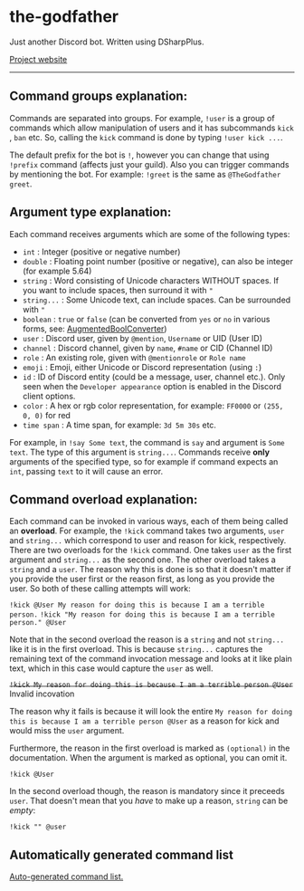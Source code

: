 # the-godfather

Just another Discord bot. Written using DSharpPlus.

[Project website](https://ivan-ristovic.github.io/the-godfather/)

---

## Command groups explanation:

Commands are separated into groups. For example, ``!user`` is a group of commands which allow manipulation of users and it has subcommands ``kick`` , ``ban`` etc. So, calling the ``kick`` command is done by typing ``!user kick ...``.

The default prefix for the bot is ``!``, however you can change that using ``!prefix`` command (affects just your guild). Also you can trigger commands by mentioning the bot. For example:
``!greet`` is the same as ``@TheGodfather greet``.


## Argument type explanation:

Each command receives arguments which are some of the following types: 
* ``int`` : Integer (positive or negative number)
* ``double`` : Floating point number (positive or negative), can also be integer (for example 5.64)
* ``string`` : Word consisting of Unicode characters WITHOUT spaces. If you want to include spaces, then surround it with ``"``
* ``string...`` : Some Unicode text, can include spaces. Can be surrounded with ``"``
* ``boolean`` : ``true`` or ``false`` (can be converted from ``yes`` or ``no`` in various forms, see: [AugmentedBoolConverter](TheGodfather/Extensions/AugmentedBoolConverter.cs))
* ``user`` : Discord user, given by ``@mention``, ``Username`` or UID (User ID)
* ``channel`` : Discord channel, given by ``name``, ``#name`` or CID (Channel ID)
* ``role`` : An existing role, given with ``@mentionrole`` or ``Role name``
* ``emoji`` : Emoji, either Unicode or Discord representation (using ``:``)
* ``id`` : ID of Discord entity (could be a message, user, channel etc.). Only seen when the ``Developer appearance`` option is enabled in the Discord client options.
* ``color`` : A hex or rgb color representation, for example: ``FF0000`` or ``(255, 0, 0)`` for red
* ``time span`` : A time span, for example: ``3d 5m 30s`` etc. 

For example, in ``!say Some text``, the command is ``say`` and argument is ``Some text``. The type of this argument is ``string...``.
Commands receive **only** arguments of the specified type, so for example if command expects an ``int``, passing ``text`` to it will cause an error.

## Command overload explanation:

Each command can be invoked in various ways, each of them being called an **overload**. For example, the ``!kick`` command takes two arguments, ``user`` and ``string...`` which correspond to user and reason for kick, respectively. 
There are two overloads for the ``!kick`` command. One takes ``user`` as the first argument and ``string...`` as the second one. The other overload takes a ``string`` and a ``user``. The reason why this is done is so that it doesn't matter if you provide the user first or the reason first, as long as you provide the user. So both of these calling attempts will work:

``!kick @User My reason for doing this is because I am a terrible person.``
``!kick "My reason for doing this is because I am a terrible person." @User``

Note that in the second overload the reason is a ``string`` and not ``string...`` like it is in the first overload. This is because ``string...`` captures the remaining text of the command invocation message and looks at it like plain text, which in this case would capture the ``user`` as well.

~~``!kick My reason for doing this is because I am a terrible person @User``~~ Invalid incovation

The reason why it fails is because it will look the entire ``My reason for doing this is because I am a terrible person @User`` as a reason for kick and would miss the ``user`` argument.

Furthermore, the reason in the first overload is marked as ``(optional)`` in the documentation. When the argument is marked as optional, you can omit it.

``!kick @User``

In the second overload though, the reason is mandatory since it preceeds ``user``. That doesn't mean that you *have* to make up a reason, ``string`` can be *empty*:

``!kick "" @user``

## Automatically generated command list

[Auto-generated command list.](TheGodfather/Modules/README.md)